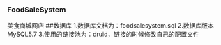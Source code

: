 ### FoodSaleSystem
美食商城网店
##数据库
1.数据库文档为：foodsalesystem.sql
2.数据库版本MySQL5.7
3.使用的链接池为：druid，链接的时候修改自己的配置文件

